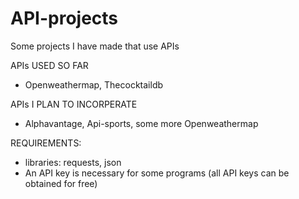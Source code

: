 # API-projects
Some projects I have made that use APIs

APIs USED SO FAR
- Openweathermap, Thecocktaildb

APIs I PLAN TO INCORPERATE
- Alphavantage, Api-sports, some more Openweathermap

REQUIREMENTS:
- libraries: requests, json
- An API key is necessary for some programs (all API keys can be obtained for free)
